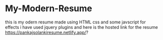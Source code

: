# My-Modern-Resume
this is my odern resume made using HTML css and some javscript for effects i have used jquery plugins
and here is the hosted link for the resume https://pankajsolankiresume.netlify.app/?
